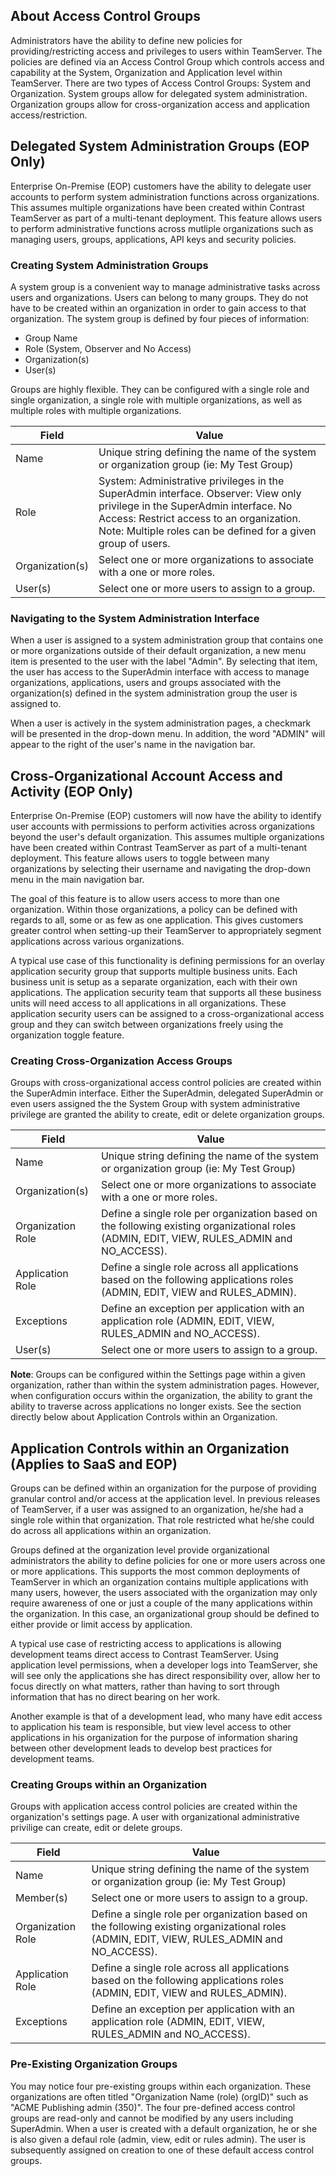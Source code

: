 <!--
title: "About Access Control Groups"
description: "Overview of access control groups"
tags: "TeamServer access groups"
-->

## About Access Control Groups
Administrators have the ability to define new policies for providing/restricting access and privileges to users within TeamServer. The policies are defined via an Access Control Group which controls access and capability at the System, Organization and Application level within TeamServer. There are two types of Access Control Groups: System and Organization. System groups allow for delegated system administration. Organization groups allow for cross-organization access and application access/restriction.

## Delegated System Administration Groups (EOP Only)
Enterprise On-Premise (EOP) customers have the ability to delegate user accounts to perform system administration functions across organizations. This assumes multiple organizations have been created within Contrast TeamServer as part of a multi-tenant deployment. This feature allows users to perform administrative functions across mutliple organizations such as managing users, groups, applications, API keys and security policies.

### Creating System Administration Groups
A system group is a convenient way to manage administrative tasks across users and organizations. Users can belong to many groups. They do not have to be created within an organization in order to gain access to that organization. The system group is defined by four pieces of information:

* Group Name
* Role (System, Observer and No Access)
* Organization(s)
* User(s)

Groups are highly flexible. They can be configured with a single role and single organization, a single role with multiple organizations, as well as multiple roles with multiple organizations. 

| Field           | Value                                                                                                                                                                                                                                       |
|-----------------|---------------------------------------------------------------------------------------------------------------------------------------------------------------------------------------------------------------------------------------------|
| Name            | Unique string defining the name of the system or organization group (ie: My Test Group)                                                                                                                                                     |
| Role            | System: Administrative privileges in the SuperAdmin interface. Observer: View only privilege in the SuperAdmin interface. No Access: Restrict access to an organization.  Note: Multiple roles can be defined for a given group of users. |
| Organization(s) | Select one or more organizations to associate with a one or more roles.                                                                                                                                                                     |
| User(s)         | Select one or more users to assign to a group.|

### Navigating to the System Administration Interface
When a user is assigned to a system administration group that contains one or more organizations outside of their default organization, a new menu item is presented to the user with the label "Admin". By selecting that item, the user has access to the SuperAdmin interface with access to manage organizations, applications, users and groups associated with the organization(s) defined in the system administration group the user is assigned to.

When a user is actively in the system administration pages, a checkmark will be presented in the drop-down menu. In addition, the word "ADMIN" will appear to the right of the user's name in the navigation bar.

## Cross-Organizational Account Access and Activity (EOP Only)
Enterprise On-Premise (EOP) customers will now have the ability to identify user accounts with permissions to perform activities across organizations beyond the user's default organization. This assumes multiple organizations have been created within Contrast TeamServer as part of a multi-tenant deployment. This feature allows users to toggle between many organizations by selecting their username and navigating the drop-down menu in the main navigation bar.

The goal of this feature is to allow users access to more than one organization. Within those organizations, a policy can be defined with regards to all, some or as few as one application. This gives customers greater control when setting-up their TeamServer to appropriately segment applications across various organizations.

A typical use case of this functionality is defining permissions for an overlay application security group that supports multiple business units.  Each business unit is setup as a separate organization, each with their own applications.  The application security team that supports all these business units will need access to all applications in all organizations.  These application security users can be assigned to a cross-organizational access group and they can switch between organizations freely using the organization toggle feature.

### Creating Cross-Organization Access Groups
Groups with cross-organizational access control policies are created within the SuperAdmin interface. Either the SuperAdmin, delegated SuperAdmin or even users assigned the the System Group with system administrative privilege are granted the ability to create, edit or delete organization groups. 

| Field           | Value                                                                                                                                                                                                                                       |
|-----------------|---------------------------------------------------------------------------------------------------------------------------------------------------------------------------------------------------------------------------------------------|
| Name            | Unique string defining the name of the system or organization group (ie: My Test Group)|
| Organization(s) | Select one or more organizations to associate with a one or more roles.|
| Organization Role | Define a single role per organization based on the following existing organizational roles (ADMIN, EDIT, VIEW, RULES_ADMIN and NO_ACCESS).|
| Application Role | Define a single role across all applications based on the following applications roles (ADMIN, EDIT, VIEW and RULES_ADMIN).|
| Exceptions       | Define an exception per application with an application role (ADMIN, EDIT, VIEW, RULES_ADMIN and NO_ACCESS).|
| User(s)         | Select one or more users to assign to a group.|


**Note**: Groups can be configured within the Settings page within a given organization, rather than within the system administration pages. However, when configuration occurs within the organization, the ability to grant the ability to traverse across applications no longer exists. See the section directly below about Application Controls within an Organization.

## Application Controls within an Organization (Applies to SaaS and EOP)
Groups can be defined within an organization for the purpose of providing granular control and/or access at the application level. In previous releases of TeamServer, if a user was assigned to an organization, he/she had a single role within that organization. That role restricted what he/she could do across all applications within an organization. 

Groups defined at the organization level provide organizational administrators the ability to define policies for one or more users across one or more applications. This supports the most common deployments of TeamServer in which an organization contains multiple applications with many users, however, the users associated with the organization may only require awareness of one or just a couple of the many applications within the organization. In this case, an organizational group should be defined to either provide or limit access by application.

A typical use case of restricting access to applications is allowing development teams direct access to Contrast TeamServer.  Using application level permissions, when a developer logs into TeamServer, she will see only the applications she has direct responsibility over, allow her to focus directly on what matters, rather than having to sort through information that has no direct bearing on her work.

Another example is that of a development lead, who many have edit access to application his team is responsible, but view level access to other applications in his organization for the purpose of information sharing between other development leads to develop best practices for development teams.


### Creating Groups within an Organization
Groups with application access control policies are created within the organization's settings page. A user with organizational administrative privilige can create, edit or delete groups. 

| Field           | Value                                                                                                                                                                                                                                       |
|-----------------|---------------------------------------------------------------------------------------------------------------------------------------------------------------------------------------------------------------------------------------------|
| Name            | Unique string defining the name of the system or organization group (ie: My Test Group)|
| Member(s)         | Select one or more users to assign to a group.|
| Organization Role | Define a single role per organization based on the following existing organizational roles (ADMIN, EDIT, VIEW, RULES_ADMIN and NO_ACCESS).|
| Application Role | Define a single role across all applications based on the following applications roles (ADMIN, EDIT, VIEW and RULES_ADMIN).|
| Exceptions       | Define an exception per application with an application role (ADMIN, EDIT, VIEW, RULES_ADMIN and NO_ACCESS).|

### Pre-Existing Organization Groups
You may notice four pre-existing groups within each organization. These organizations are often titled "Organization Name (role) (orgID)" such as "ACME Publishing admin (350)". The four pre-defined access control groups are read-only and cannot be modified by any users including SuperAdmin. When a user is created with a default organization, he or she is also given a defaul role (admin, view, edit or rules admin). The user is subsequently assigned on creation to one of these default access control groups. 
